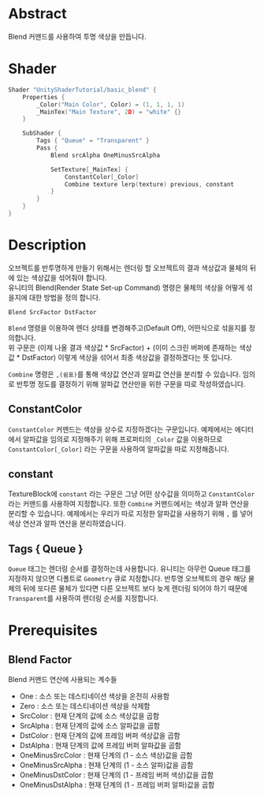 # Abstract

Blend 커맨드를 사용하여 투명 색상을 만듭니다.

# Shader

```c
Shader "UnityShaderTutorial/basic_blend" {
    Properties {
        _Color("Main Color", Color) = (1, 1, 1, 1)
		_MainTex("Main Texture", 2D) = "white" {}
    }

    SubShader {
        Tags { "Queue" = "Transparent" }
        Pass {
        	Blend srcAlpha OneMinusSrcAlpha

			SetTexture[_MainTex] {
				ConstantColor[_Color]
				Combine texture lerp(texture) previous, constant
			}
        }
    }
}
```

# Description

오브젝트를 반투명하게 만들기 위해서는 렌더링 할 오브젝트의 결과 색상값과 물체의 뒤에 있는 색상값을 섞어줘야 합니다.<br>
유니티의 Blend(Render State Set-up Command) 명령은 물체의 색상을 어떻게 섞을지에 대한 방법을 정의 합니다.

```
Blend SrcFactor DstFactor
```

`Blend` 명령을 이용하여 렌더 상태를 변경해주고(Default Off), 어떤식으로 섞을지를 정의합니다.<br>
위 구문은 (이제 나올 결과 색상값 * SrcFactor) + (이미 스크린 버퍼에 존재하는 색상값 * DstFactor) 이렇게 색상을 섞어서 최종 색상값을 결정하겠다는 뜻 입니다.

`Combine` 명령은 `,(쉼표)`를 통해 색상값 연산과 알파값 연산을 분리할 수 있습니다. 임의로 반투명 정도를 결정하기 위해 알파값 연산만을 위한 구문을 따로 작성하였습니다.

## ConstantColor

`ConstantColor` 커맨드는 색상을 상수로 지정하겠다는 구문입니다. 예제에서는 에디터에서 알파값을 임의로 지정해주기 위해 프로퍼티의 `_Color` 값을 이용하므로 `ConstantColor[_Color]` 라는 구문을 사용하여 알파값을 따로 지정해줍니다.

## constant

TextureBlock에 `constant` 라는 구문은 그냥 어떤 상수값을 의미하고 `ConstantColor` 라는 커맨드를 사용하여 지정합니다. 또한 `Combine` 커맨드에서는 색상과 알파 연산을 분리할 수 있습니다. 예제에서는 우리가 따로 지정한 알파값을 사용하기 위해 `,` 를 넣어 색상 연산과 알파 연산을 분리하였습니다.

## Tags { Queue }

`Queue` 태그는 렌더링 순서를 결정하는데 사용합니다. 유니티는 아무런 Queue 태그를 지정하지 않으면 디폴트로 `Geometry` 큐로 지정합니다. 반투명 오브젝트의 경우 해당 물체의 뒤에 또다른 물체가 있다면 다른 오브젝트 보다 늦게 렌더링 되어야 하기 때문에 `Transparent`를 사용하여 렌더링 순서를 지정합니다.

# Prerequisites

## Blend Factor

Blend 커맨드 연산에 사용되는 계수들

+ One : 소스 또는 데스티네이션 색상을 온전히 사용함
+ Zero : 소스 또는 데스티네이션 색상을 삭제함
+ SrcColor : 현재 단계의 값에 소스 색상값을 곱함
+ SrcAlpha : 현재 단계의 값에 소스 알파값을 곱함
+ DstColor : 현재 단계의 값에 프레임 버퍼 색상값을 곱함
+ DstAlpha : 현재 단계의 값에 프레임 버퍼 알파값을 곱함
+ OneMinusSrcColor : 현재 단계의 (1 - 소스 색상)값을 곱함
+ OneMinusSrcAlpha : 현재 단계의 (1 - 소스 알파)값을 곱함
+ OneMinusDstColor : 현재 단계의 (1 - 프레임 버퍼 색상)값을 곱함
+ OneMinusDstAlpha : 현재 단계의 (1 - 프레임 버퍼 알파)값을 곱함